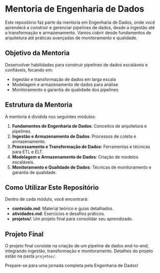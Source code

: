 # Mentoria de Engenharia de Dados

Este repositório faz parte da mentoria em Engenharia de Dados, onde você aprenderá a construir e gerenciar pipelines de dados, desde a ingestão até a transformação e armazenamento. Vamos cobrir desde fundamentos de arquitetura até práticas avançadas de monitoramento e qualidade.

## Objetivo da Mentoria

Desenvolver habilidades para construir pipelines de dados escaláveis e confiáveis, focando em:
- Ingestão e transformação de dados em larga escala
- Modelagem e armazenamento de dados para análise
- Monitoramento e garantia de qualidade dos pipelines

## Estrutura da Mentoria

A mentoria é dividida nos seguintes módulos:
1. **Fundamentos de Engenharia de Dados**: Conceitos de arquitetura e pipelines.
2. **Ingestão e Armazenamento de Dados**: Processos de coleta e armazenamento.
3. **Processamento e Transformação de Dados**: Ferramentas e técnicas para ETL e ELT.
4. **Modelagem e Armazenamento de Dados**: Criação de modelos escaláveis.
5. **Monitoramento e Qualidade de Dados**: Técnicas de monitoramento e garantia de qualidade.

## Como Utilizar Este Repositório

Dentro de cada módulo, você encontrará:
- **conteúdo.md**: Material teórico e guias detalhados.
- **atividades.md**: Exercícios e desafios práticos.
- **projetos/**: Um projeto final para consolidar seu aprendizado.

## Projeto Final

O projeto final consiste na criação de um pipeline de dados end-to-end, integrando ingestão, transformação e monitoramento. Detalhes do projeto estão na pasta `projetos/`.

Prepare-se para uma jornada completa pela Engenharia de Dados!
